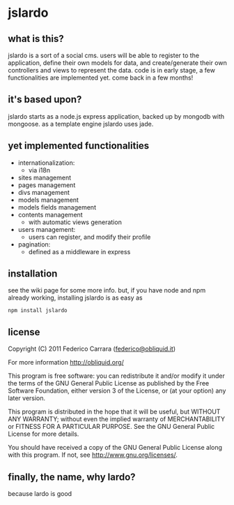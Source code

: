 # jslardo

## what is this?
jslardo is a sort of a social cms. users will be able to register to the application, define their own models for data, and create/generate their own controllers and views to represent the data.
code is in early stage, a few functionalities are implemented yet. come back in a few months!

## it's based upon?
jslardo starts as a node.js express application, backed up by mongodb with mongoose.
as a template engine jslardo uses jade.

## yet implemented functionalities
  - internationalization:
    - via i18n
  - sites management
  - pages management
  - divs management
  - models management
  - models fields management
  - contents management
    - with automatic views generation
  - users management:
    - users can register, and modify their profile
  - pagination:
    - defined as a middleware in express

## installation
see the wiki page for some more info. but, if you have node and npm already working, installing jslardo is as easy as
```
npm install jslardo
```

## license
Copyright (C) 2011 Federico Carrara (federico@obliquid.it)

For more information http://obliquid.org/

This program is free software: you can redistribute it and/or modify
it under the terms of the GNU General Public License as published by
the Free Software Foundation, either version 3 of the License, or
(at your option) any later version.

This program is distributed in the hope that it will be useful,
but WITHOUT ANY WARRANTY; without even the implied warranty of
MERCHANTABILITY or FITNESS FOR A PARTICULAR PURPOSE.  See the
GNU General Public License for more details.

You should have received a copy of the GNU General Public License
along with this program.  If not, see <http://www.gnu.org/licenses/>.





## finally, the name, why lardo?
because lardo is good
